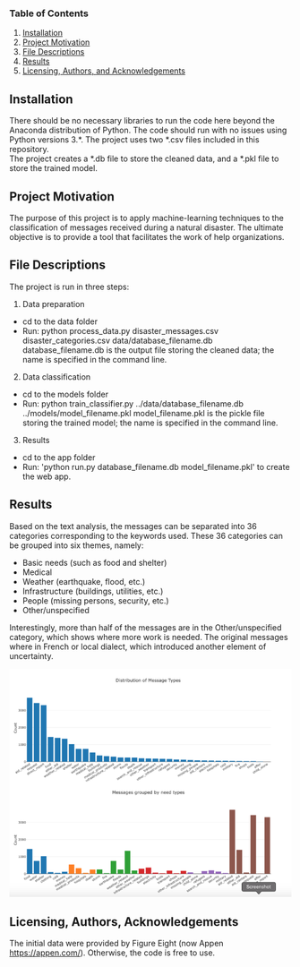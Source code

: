 
### Table of Contents

1. [Installation](#installation)
2. [Project Motivation](#motivation)
3. [File Descriptions](#files)
4. [Results](#results)
5. [Licensing, Authors, and Acknowledgements](#licensing)

## Installation <a name="installation"></a>

There should be no necessary libraries to run the code here beyond the Anaconda distribution of Python.  The code should run with no issues using Python versions 3.*.
The project uses two *.csv files included in this repository.  
The project creates a *.db file to store the cleaned data, and a *.pkl file to store the trained model.

## Project Motivation<a name="motivation"></a>

The purpose of this project is to apply machine-learning techniques to the classification of messages received during a natural disaster.  The ultimate objective is to provide a tool that facilitates the work of help organizations.

## File Descriptions <a name="files"></a>

The project is run in three steps:  
1. Data preparation
  * cd to the data folder
  * Run: python process_data.py disaster_messages.csv disaster_categories.csv data/database_filename.db 
database_filename.db is the output file storing the cleaned data; the name is specified in the command line.
2. Data classification
  * cd to the models folder
  * Run: python train_classifier.py ../data/database_filename.db ../models/model_filename.pkl
model_filename.pkl is the pickle file storing the trained model; the name is specified in the command line.
3. Results
  * cd to the app folder 
  * Run: 'python run.py database_filename.db model_filename.pkl' to create the web app.

## Results<a name="results"></a>

Based on the text analysis, the messages can be separated into 36 categories corresponding to the keywords used. These 36 categories can be grouped into six themes, namely: 

  * Basic needs (such as food and shelter)
  * Medical
  * Weather (earthquake, flood, etc.)
  * Infrastructure (buildings, utilities, etc.)
  * People (missing persons, security, etc.)
  * Other/unspecified

Interestingly, more than half of the messages are in the Other/unspecified category, which shows where more work is needed.  The original messages where in French or local dialect, which introduced another element of uncertainty.

![](https://github.com/gsegol/disaster-project/blob/master/img/disaster_results_sm.png " pg.1 screenshot")

## Licensing, Authors, Acknowledgements<a name="licensing"></a>
The initial data were provided by Figure Eight (now Appen https://appen.com/).  Otherwise, the code is free to use.
